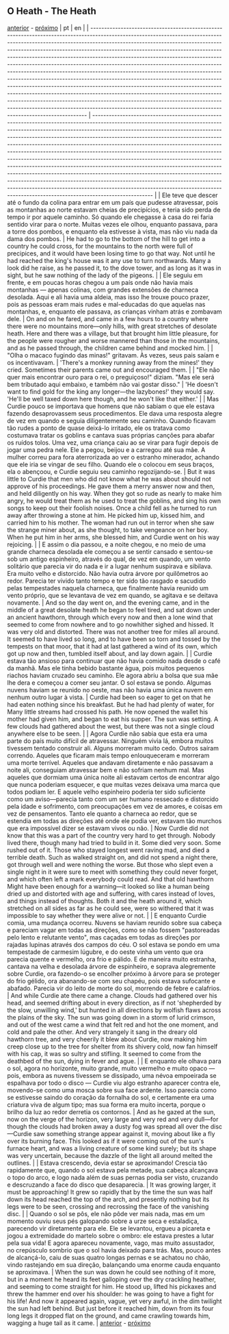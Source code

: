 ## O Heath - The Heath
[anterior](./chapter-9.md) - [próximo](./chapter-11.md)
| pt                                                                                                                                                                                                                                                                                                                                                                                                                                                                                                                                                                                                                                                                                                                                                                                                                                                                                                                                                                      | en                                                                                                                                                                                                                                                                                                                                                                                                                                                                                                                                                                                                                                                                                                                                                                                                                                                                                                               |
| ----------------------------------------------------------------------------------------------------------------------------------------------------------------------------------------------------------------------------------------------------------------------------------------------------------------------------------------------------------------------------------------------------------------------------------------------------------------------------------------------------------------------------------------------------------------------------------------------------------------------------------------------------------------------------------------------------------------------------------------------------------------------------------------------------------------------------------------------------------------------------------------------------------------------------------------------------------------------- | ---------------------------------------------------------------------------------------------------------------------------------------------------------------------------------------------------------------------------------------------------------------------------------------------------------------------------------------------------------------------------------------------------------------------------------------------------------------------------------------------------------------------------------------------------------------------------------------------------------------------------------------------------------------------------------------------------------------------------------------------------------------------------------------------------------------------------------------------------------------------------------------------------------------- |
| Ele teve que descer até o fundo da colina para entrar em um país que pudesse atravessar, pois as montanhas ao norte estavam cheias de precipícios, e teria sido perda de tempo ir por aquele caminho. Só quando ele chegasse à casa do rei faria sentido virar para o norte. Muitas vezes ele olhou, enquanto passava, para a torre dos pombos, e enquanto ela estivesse à vista, mas não viu nada da dama dos pombos.                                                                                                                                                                                                                                                                                                                                                                                                                                                                                                                                                  | He had to go to the bottom of the hill to get into a country he could cross, for the mountains to the north were full of precipices, and it would have been losing time to go that way. Not until he had reached the king's house was it any use to turn northwards. Many a look did he raise, as he passed it, to the dove tower, and as long as it was in sight, but he saw nothing of the lady of the pigeons.                                                                                                                                                                                                                                                                                                                                                                                                                                                                                                |
| Ele seguiu em frente, e em poucas horas chegou a um país onde não havia mais montanhas — apenas colinas, com grandes extensões de charneca desolada. Aqui e ali havia uma aldeia, mas isso lhe trouxe pouco prazer, pois as pessoas eram mais rudes e mal-educadas do que aquelas nas montanhas, e, enquanto ele passava, as crianças vinham atrás e zombavam dele.                                                                                                                                                                                                                                                                                                                                                                                                                                                                                                                                                                                                     | On and on he fared, and came in a few hours to a country where there were no mountains more—only hills, with great stretches of desolate heath. Here and there was a village, but that brought him little pleasure, for the people were rougher and worse mannered than those in the mountains, and as he passed through, the children came behind and mocked him.                                                                                                                                                                                                                                                                                                                                                                                                                                                                                                                                               |
| "Olha o macaco fugindo das minas!" gritavam. Às vezes, seus pais saíam e os incentivavam.                                                                                                                                                                                                                                                                                                                                                                                                                                                                                                                                                                                                                                                                                                                                                                                                                                                                               | 'There's a monkey running away from the mines!' they cried. Sometimes their parents came out and encouraged them.                                                                                                                                                                                                                                                                                                                                                                                                                                                                                                                                                                                                                                                                                                                                                                                                |
| "Ele não quer mais encontrar ouro para o rei, o preguiçoso!" diziam. "Mas ele será bem tributado aqui embaixo, e também não vai gostar disso."                                                                                                                                                                                                                                                                                                                                                                                                                                                                                                                                                                                                                                                                                                                                                                                                                          | 'He doesn't want to find gold for the king any longer—the lazybones!' they would say. 'He'll be well taxed down here though, and he won't like that either.'                                                                                                                                                                                                                                                                                                                                                                                                                                                                                                                                                                                                                                                                                                                                                     |
| Mas Curdie pouco se importava que homens que não sabiam o que ele estava fazendo desaprovassem seus procedimentos. Ele dava uma resposta alegre de vez em quando e seguia diligentemente seu caminho. Quando ficavam tão rudes a ponto de quase deixá-lo irritado, ele os tratava como costumava tratar os goblins e cantava suas próprias canções para abafar os ruídos tolos. Uma vez, uma criança caiu ao se virar para fugir depois de jogar uma pedra nele. Ele a pegou, beijou e a carregou até sua mãe. A mulher correu para fora aterrorizada ao ver o estranho minerador, achando que ele iria se vingar de seu filho. Quando ele o colocou em seus braços, ela o abençoou, e Curdie seguiu seu caminho regozijando-se.                                                                                                                                                                                                                                        | But it was little to Curdie that men who did not know what he was about should not approve of his proceedings. He gave them a merry answer now and then, and held diligently on his way. When they got so rude as nearly to make him angry, he would treat them as he used to treat the goblins, and sing his own songs to keep out their foolish noises. Once a child fell as he turned to run away after throwing a stone at him. He picked him up, kissed him, and carried him to his mother. The woman had run out in terror when she saw the strange miner about, as she thought, to take vengeance on her boy. When he put him in her arms, she blessed him, and Curdie went on his way rejoicing.                                                                                                                                                                                                         |
| E assim o dia passou, e a noite chegou, e no meio de uma grande charneca desolada ele começou a se sentir cansado e sentou-se sob um antigo espinheiro, através do qual, de vez em quando, um vento solitário que parecia vir do nada e ir a lugar nenhum suspirava e sibilava. Era muito velho e distorcido. Não havia outra árvore por quilômetros ao redor. Parecia ter vivido tanto tempo e ter sido tão rasgado e sacudido pelas tempestades naquela charneca, que finalmente havia reunido um vento próprio, que se levantava de vez em quando, se agitava e se deitava novamente.                                                                                                                                                                                                                                                                                                                                                                                | And so the day went on, and the evening came, and in the middle of a great desolate heath he began to feel tired, and sat down under an ancient hawthorn, through which every now and then a lone wind that seemed to come from nowhere and to go nowhither sighed and hissed. It was very old and distorted. There was not another tree for miles all around. It seemed to have lived so long, and to have been so torn and tossed by the tempests on that moor, that it had at last gathered a wind of its own, which got up now and then, tumbled itself about, and lay down again.                                                                                                                                                                                                                                                                                                                           |
| Curdie estava tão ansioso para continuar que não havia comido nada desde o café da manhã. Mas ele tinha bebido bastante água, pois muitos pequenos riachos haviam cruzado seu caminho. Ele agora abriu a bolsa que sua mãe lhe dera e começou a comer seu jantar. O sol estava se pondo. Algumas nuvens haviam se reunido no oeste, mas não havia uma única nuvem em nenhum outro lugar à vista.                                                                                                                                                                                                                                                                                                                                                                                                                                                                                                                                                                        | Curdie had been so eager to get on that he had eaten nothing since his breakfast. But he had had plenty of water, for Many little streams had crossed his path. He now opened the wallet his mother had given him, and began to eat his supper. The sun was setting. A few clouds had gathered about the west, but there was not a single cloud anywhere else to be seen.                                                                                                                                                                                                                                                                                                                                                                                                                                                                                                                                        |
| Agora Curdie não sabia que esta era uma parte do país muito difícil de atravessar. Ninguém vivia lá, embora muitos tivessem tentado construir ali. Alguns morreram muito cedo. Outros saíram correndo. Aqueles que ficaram mais tempo enlouqueceram e morreram uma morte terrível. Aqueles que andavam diretamente e não passavam a noite ali, conseguiam atravessar bem e não sofriam nenhum mal. Mas aqueles que dormiam uma única noite ali estavam certos de encontrar algo que nunca poderiam esquecer, e que muitas vezes deixava uma marca que todos podiam ler. E aquele velho espinheiro poderia ter sido suficiente como um aviso—parecia tanto com um ser humano ressecado e distorcido pela idade e sofrimento, com preocupações em vez de amores, e coisas em vez de pensamentos. Tanto ele quanto a charneca ao redor, que se estendia em todas as direções até onde ele podia ver, estavam tão murchos que era impossível dizer se estavam vivos ou não. | Now Curdie did not know that this was a part of the country very hard to get through. Nobody lived there, though many had tried to build in it. Some died very soon. Some rushed out of it. Those who stayed longest went raving mad, and died a terrible death. Such as walked straight on, and did not spend a night there, got through well and were nothing the worse. But those who slept even a single night in it were sure to meet with something they could never forget, and which often left a mark everybody could read. And that old hawthorn Might have been enough for a warning—it looked so like a human being dried up and distorted with age and suffering, with cares instead of loves, and things instead of thoughts. Both it and the heath around it, which stretched on all sides as far as he could see, were so withered that it was impossible to say whether they were alive or not. |
| E enquanto Curdie comia, uma mudança ocorreu. Nuvens se haviam reunido sobre sua cabeça e pareciam vagar em todas as direções, como se não fossem "pastoreadas pelo lento e relutante vento", mas caçadas em todas as direções por rajadas lupinas através dos campos do céu. O sol estava se pondo em uma tempestade de carmesim lúgubre, e do oeste vinha um vento que ora parecia quente e vermelho, ora frio e pálido. E de maneira muito estranha, cantava na velha e desolada árvore de espinheiro, e soprava alegremente sobre Curdie, ora fazendo-o se encolher próximo à árvore para se proteger do frio gélido, ora abanando-se com seu chapéu, pois estava sufocante e abafado. Parecia vir do leito de morte do sol, morrendo de febre e calafrios.                                                                                                                                                                                                         | And while Curdie ate there came a change. Clouds had gathered over his head, and seemed drifting about in every direction, as if not 'shepherded by the slow, unwilling wind,' but hunted in all directions by wolfish flaws across the plains of the sky. The sun was going down in a storm of lurid crimson, and out of the west came a wind that felt red and hot the one moment, and cold and pale the other. And very strangely it sang in the dreary old hawthorn tree, and very cheerily it blew about Curdie, now making him creep close up to the tree for shelter from its shivery cold, now fan himself with his cap, it was so sultry and stifling. It seemed to come from the deathbed of the sun, dying in fever and ague.                                                                                                                                                                         |
| E enquanto ele olhava para o sol, agora no horizonte, muito grande, muito vermelho e muito opaco — pois, embora as nuvens tivessem se dissipado, uma névoa empoeirada se espalhava por todo o disco — Curdie viu algo estranho aparecer contra ele, movendo-se como uma mosca sobre sua face ardente. Isso parecia como se estivesse saindo do coração da fornalha do sol, e certamente era uma criatura viva de algum tipo; mas sua forma era muito incerta, porque o brilho da luz ao redor derretia os contornos.                                                                                                                                                                                                                                                                                                                                                                                                                                                    | And as he gazed at the sun, now on the verge of the horizon, very large and very red and very dull—for though the clouds had broken away a dusty fog was spread all over the disc—Curdie saw something strange appear against it, moving about like a fly over its burning face. This looked as if it were coming out of the sun's furnace heart, and was a living creature of some kind surely; but its shape was very uncertain, because the dazzle of the light all around melted the outlines.                                                                                                                                                                                                                                                                                                                                                                                                               |
| Estava crescendo, devia estar se aproximando! Crescia tão rapidamente que, quando o sol estava pela metade, sua cabeça alcançava o topo do arco, e logo nada além de suas pernas podia ser visto, cruzando e descruzando a face do disco que desaparecia.                                                                                                                                                                                                                                                                                                                                                                                                                                                                                                                                                                                                                                                                                                               | It was growing larger, it must be approaching! It grew so rapidly that by the time the sun was half down its head reached the top of the arch, and presently nothing but its legs were to be seen, crossing and recrossing the face of the vanishing disc.                                                                                                                                                                                                                                                                                                                                                                                                                                                                                                                                                                                                                                                       |
| Quando o sol se pôs, ele não pôde ver mais nada, mas em um momento ouviu seus pés galopando sobre a urze seca e estaladiça, parecendo vir diretamente para ele. Ele se levantou, ergueu a picareta e jogou a extremidade do martelo sobre o ombro: ele estava prestes a lutar pela sua vida! E agora apareceu novamente, vago, mas muito assustador, no crepúsculo sombrio que o sol havia deixado para trás. Mas, pouco antes de alcançá-lo, caiu de suas quatro longas pernas e se achatou no chão, vindo rastejando em sua direção, balançando uma enorme cauda enquanto se aproximava.                                                                                                                                                                                                                                                                                                                                                                              | When the sun was down he could see nothing of it more, but in a moment he heard its feet galloping over the dry crackling heather, and seeming to come straight for him. He stood up, lifted his pickaxes and threw the hammer end over his shoulder: he was going to have a fight for his life! And now it appeared again, vague, yet very awful, in the dim twilight the sun had left behind. But just before it reached him, down from its four long legs it dropped flat on the ground, and came crawling towards him, wagging a huge tail as it came.                                                                                                                                                                                                                                                                                                                                                       |
[anterior](./chapter-9.md) - [próximo](./chapter-11.md)
